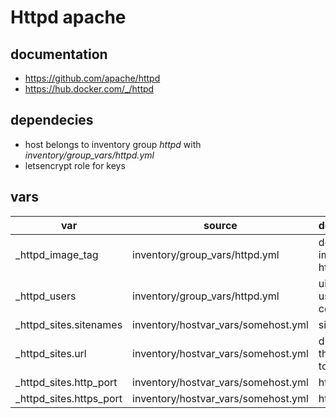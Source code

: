 # Httpd apache

## documentation

* https://github.com/apache/httpd
* https://hub.docker.com/_/httpd

## dependecies

* host belongs to inventory group *httpd* with *inventory/group_vars/httpd.yml*
* letsencrypt role for keys

## vars 

| var                     | source                              | description                             |
|-------------------------|-------------------------------------|-----------------------------------------|
| _httpd_image_tag        | inventory/group_vars/httpd.yml      | docker image tag httpd:<tag>            |
| _httpd_users            | inventory/group_vars/httpd.yml      | uid/gid used to run container           |
| _httpd_sites.sitenames  | inventory/hostvar_vars/somehost.yml | sitename                                |
| _httpd_sites.url        | inventory/hostvar_vars/somehost.yml | dns record that points to host          |
| _httpd_sites.http_port  | inventory/hostvar_vars/somehost.yml | http port                               |
| _httpd_sites.https_port | inventory/hostvar_vars/somehost.yml | https port                              |


